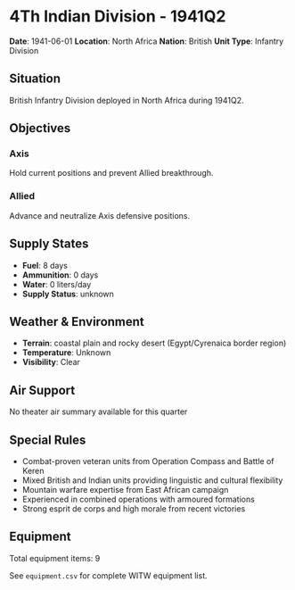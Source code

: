 # 4Th Indian Division - 1941Q2

**Date**: 1941-06-01
**Location**: North Africa
**Nation**: British
**Unit Type**: Infantry Division

## Situation

British Infantry Division deployed in North Africa during 1941Q2.

## Objectives

### Axis
Hold current positions and prevent Allied breakthrough.

### Allied
Advance and neutralize Axis defensive positions.

## Supply States

- **Fuel**: 8 days
- **Ammunition**: 0 days
- **Water**: 0 liters/day
- **Supply Status**: unknown

## Weather & Environment

- **Terrain**: coastal plain and rocky desert (Egypt/Cyrenaica border region)
- **Temperature**: Unknown
- **Visibility**: Clear

## Air Support

No theater air summary available for this quarter

## Special Rules

- Combat-proven veteran units from Operation Compass and Battle of Keren
- Mixed British and Indian units providing linguistic and cultural flexibility
- Mountain warfare expertise from East African campaign
- Experienced in combined operations with armoured formations
- Strong esprit de corps and high morale from recent victories

## Equipment

Total equipment items: 9

See `equipment.csv` for complete WITW equipment list.
